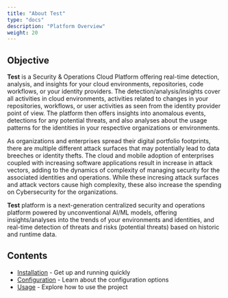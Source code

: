 ```yaml
---
title: "About Test"
type: "docs" 
description: "Platform Overview"
weight: 20
---
```


## Objective

**Test** is a Security & Operations Cloud Platform offering real-time detection, analysis, and insights for your cloud environments, repositories, code workflows, or your identity providers. The detection/analysis/insights cover all activities in cloud environments, activities related to changes in your repositories, workflows, or user activities as seen from the identity provider point of view. The platform then offers insights into anomalous events, detections for any potential threats, and also analyses about the usage patterns for the identities in your respective organizations or environments.

As organizations and enterprises spread their digital portfolio footprints, there are multiple different attack surfaces that may potentially lead to data breeches or identity thefts. The cloud and mobile adoption of enterprises coupled with increasing software applications result in increase in attack vectors, adding to the dynamics of complexity of managing security for the associated identities and operations. While these incresing attack surfaces and attack vectors cause high complexity, these also increase the spending on Cybersecurity for the organizations.

**Test** platform is a next-generation centralized security and operations platform powered by unconventional AI/ML models, offering insights/analyses into the trends of your environments and identities, and real-time detection of threats and risks (potential threats) based on historic and runtime data. 

## Contents

- [Installation](/docs/installation/) - Get up and running quickly
- [Configuration](/docs/configuration/) - Learn about the configuration options
- [Usage](/docs/usage/) - Explore how to use the project